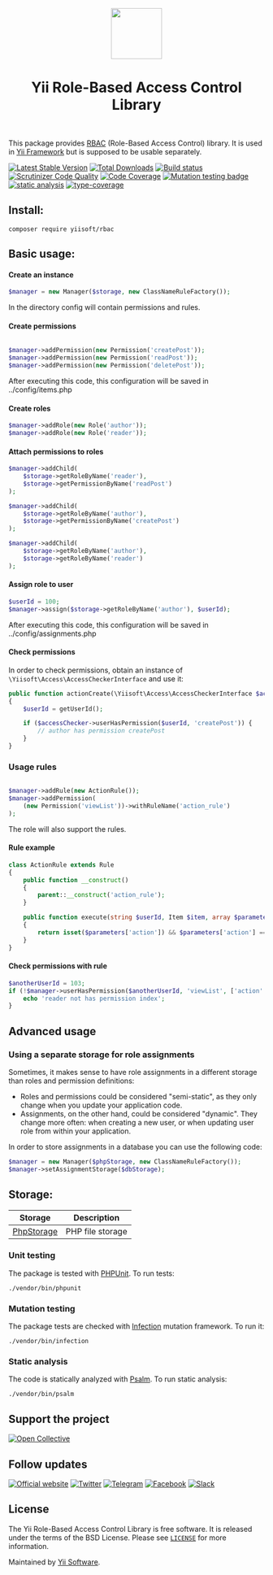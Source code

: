 <p align="center">
    <a href="https://github.com/yiisoft" target="_blank">
        <img src="https://yiisoft.github.io/docs/images/yii_logo.svg" height="100px">
    </a>
    <h1 align="center">Yii Role-Based Access Control Library</h1>
    <br>
</p>

This package provides [RBAC] (Role-Based Access Control) library.
It is used in [Yii Framework] but is supposed to be usable separately.

[RBAC]: https://en.wikipedia.org/wiki/Role-based_access_control
[Yii Framework]: https://yiiframework.com

[![Latest Stable Version](https://poser.pugx.org/yiisoft/rbac/v/stable.png)](https://packagist.org/packages/yiisoft/rbac)
[![Total Downloads](https://poser.pugx.org/yiisoft/rbac/downloads.png)](https://packagist.org/packages/yiisoft/rbac)
[![Build status](https://github.com/yiisoft/rbac/workflows/build/badge.svg)](https://github.com/yiisoft/rbac/actions?query=workflow%3Abuild)
[![Scrutinizer Code Quality](https://scrutinizer-ci.com/g/yiisoft/rbac/badges/quality-score.png?b=master)](https://scrutinizer-ci.com/g/yiisoft/rbac/?branch=master)
[![Code Coverage](https://scrutinizer-ci.com/g/yiisoft/rbac/badges/coverage.png?b=master)](https://scrutinizer-ci.com/g/yiisoft/rbac/?branch=master)
[![Mutation testing badge](https://img.shields.io/endpoint?style=flat&url=https%3A%2F%2Fbadge-api.stryker-mutator.io%2Fgithub.com%2Fyiisoft%2Frbac%2Fmaster)](https://dashboard.stryker-mutator.io/reports/github.com/yiisoft/rbac/master)
[![static analysis](https://github.com/yiisoft/rbac/workflows/static%20analysis/badge.svg)](https://github.com/yiisoft/rbac/actions?query=workflow%3A%22static+analysis%22)
[![type-coverage](https://shepherd.dev/github/yiisoft/rbac/coverage.svg)](https://shepherd.dev/github/yiisoft/rbac)


## Install:

```
composer require yiisoft/rbac
```

## Basic usage:

#### Create an instance

```php
$manager = new Manager($storage, new ClassNameRuleFactory());
```
In the directory config will contain permissions and rules. 

#### Create permissions

```php

$manager->addPermission(new Permission('createPost'));
$manager->addPermission(new Permission('readPost'));
$manager->addPermission(new Permission('deletePost'));

```

After executing this code, this configuration will be saved in ../config/items.php

#### Create roles

```php
$manager->addRole(new Role('author'));
$manager->addRole(new Role('reader'));
```


#### Attach permissions to roles

```php
$manager->addChild(
    $storage->getRoleByName('reader'),
    $storage->getPermissionByName('readPost')
);

$manager->addChild(
    $storage->getRoleByName('author'),
    $storage->getPermissionByName('createPost')
);

$manager->addChild(
    $storage->getRoleByName('author'),
    $storage->getRoleByName('reader')
);
```

#### Assign role to user

```php
$userId = 100;
$manager->assign($storage->getRoleByName('author'), $userId);
```
After executing this code, this configuration will be saved in ../config/assignments.php


#### Check permissions

In order to check permissions, obtain an instance of `\Yiisoft\Access\AccessCheckerInterface` and use it:

```php
public function actionCreate(\Yiisoft\Access\AccessCheckerInterface $accessChecker): ResponseInterface
{
    $userId = getUserId();

    if ($accessChecker->userHasPermission($userId, 'createPost')) {
        // author has permission createPost
    }
}
```

### Usage rules

```php

$manager->addRule(new ActionRule());
$manager->addPermission(
    (new Permission('viewList'))->withRuleName('action_rule')
);

```
The role will also support the rules.

#### Rule example 

```php
class ActionRule extends Rule
{
    public function __construct()
    {
        parent::__construct('action_rule');
    }

    public function execute(string $userId, Item $item, array $parameters = []): bool
    {
        return isset($parameters['action']) && $parameters['action'] === 'home';
    }
}
```

#### Check permissions with rule


```php
$anotherUserId = 103;
if (!$manager->userHasPermission($anotherUserId, 'viewList', ['action' => 'home'])) {
    echo 'reader not has permission index';
}
```

## Advanced usage

### Using a separate storage for role assignments

Sometimes, it makes sense to have role assignments in a different storage than roles and permission definitions:

- Roles and permissions could be considered "semi-static", as they only change when you update your application code.
- Assignments, on the other hand, could be considered "dynamic". They change more often: when creating a new user, or when updating user role from within your application.

In order to store assignments in a database you can use the following code:

```php
$manager = new Manager($phpStorage, new ClassNameRuleFactory());
$manager->setAssignmentStorage($dbStorage);
```


## Storage:

| Storage                                              | Description      |
| ---------------------------------------------------- |----------------- | 
| [PhpStorage](https://github.com/yiisoft/rbac-php)    | PHP file storage |

### Unit testing

The package is tested with [PHPUnit](https://phpunit.de/). To run tests:

```shell
./vendor/bin/phpunit
```

### Mutation testing

The package tests are checked with [Infection](https://infection.github.io/) mutation framework. To run it:

```shell
./vendor/bin/infection
```

### Static analysis

The code is statically analyzed with [Psalm](https://psalm.dev/). To run static analysis:

```shell
./vendor/bin/psalm
```

## Support the project

[![Open Collective](https://img.shields.io/badge/Open%20Collective-sponsor-7eadf1?logo=open%20collective&logoColor=7eadf1&labelColor=555555)](https://opencollective.com/yiisoft)

## Follow updates

[![Official website](https://img.shields.io/badge/Powered_by-Yii_Framework-green.svg?style=flat)](https://www.yiiframework.com/)
[![Twitter](https://img.shields.io/badge/twitter-follow-1DA1F2?logo=twitter&logoColor=1DA1F2&labelColor=555555?style=flat)](https://twitter.com/yiiframework)
[![Telegram](https://img.shields.io/badge/telegram-join-1DA1F2?style=flat&logo=telegram)](https://t.me/yii3en)
[![Facebook](https://img.shields.io/badge/facebook-join-1DA1F2?style=flat&logo=facebook&logoColor=ffffff)](https://www.facebook.com/groups/yiitalk)
[![Slack](https://img.shields.io/badge/slack-join-1DA1F2?style=flat&logo=slack)](https://yiiframework.com/go/slack)

## License

The Yii Role-Based Access Control Library is free software. It is released under the terms of the BSD License.
Please see [`LICENSE`](./LICENSE.md) for more information.

Maintained by [Yii Software](https://www.yiiframework.com/).
